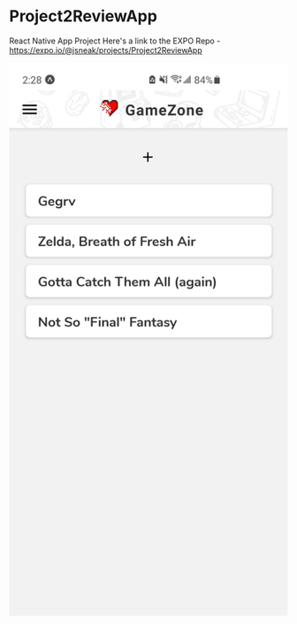 # Project2ReviewApp

React Native App Project
Here's a link to the EXPO Repo - https://expo.io/@jsneak/projects/Project2ReviewApp

![ImageOfApp](https://github.com/JSneak/Project2ReviewApp/blob/main/GithubReactProject.jpg)
